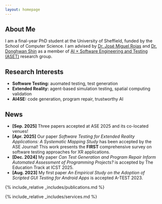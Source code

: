 ```yaml
---
layout: homepage
---
```


## About Me

I am a final-year PhD student at the University of Sheffield, funded by the School of Computer Science. I am advised by [Dr. José Miguel Rojas](https://jmrojas.github.io/) and [Dr. Donghwan Shin](https://www.dshin.info/home) as a member of [AI × Software Engineering and Testing (ASET)](https://www.sheffield.ac.uk/cs/research/groups/testing) research group.

## Research Interests

- **Software Testing:** auomated testing, test generation
- **Extended Reality:** agent-based simulation testing, spatial computing validation
- **AI4SE:** code generation, program repair, trustworthy AI

## News

- **[Sep. 2025]** Three papers accepted at ASE 2025 and its co-located venues!
- **[Apr. 2025]** Our paper *Software Testing for Extended Reality Applications: A Systematic Mapping Study* has been accepted by the ASE Journal! This work presents the **FIRST** comprehensive survey on software testing approaches for XR applications.
- **[Dec. 2024]** My paper *Can Test Generation and Program Repair Inform Automated Assessment of Programming Projects?* is accepted by The Education Track at ICST 2025.
- **[Aug. 2023]** My first paper *An Empirical Study on the Adoption of Scripted GUI Testing for Android Apps* is accepted A-TEST 2023.

{% include_relative _includes/publications.md %}

{% include_relative _includes/services.md %}
